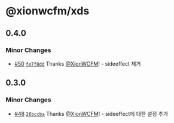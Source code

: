 # @xionwcfm/xds

## 0.4.0

### Minor Changes

- [#50](https://github.com/XionWCFM/xionwcfm-lib/pull/50) [`fe7f8dd`](https://github.com/XionWCFM/xionwcfm-lib/commit/fe7f8ddeff920ed174136bbaed4def7784fc461f) Thanks [@XionWCFM](https://github.com/XionWCFM)! - sideeffect 제거

## 0.3.0

### Minor Changes

- [#48](https://github.com/XionWCFM/xionwcfm-lib/pull/48) [`26bccba`](https://github.com/XionWCFM/xionwcfm-lib/commit/26bccbacca3d54399bb24029dd539b5782463564) Thanks [@XionWCFM](https://github.com/XionWCFM)! - sideeffect에 대한 설정 추가
